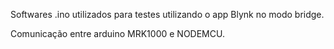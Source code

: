 Softwares .ino utilizados para testes utilizando o app Blynk no modo bridge.


Comunicação entre arduino MRK1000 e NODEMCU.